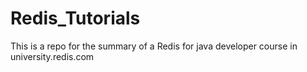 # Redis_Tutorials
This is a repo for the summary of a Redis for java developer course in university.redis.com
